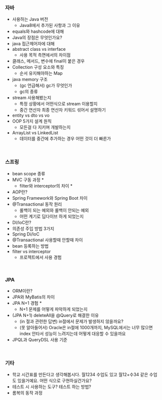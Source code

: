 ### 자바

- 사용하는 Java 버전
    - Java8에서 추가된 사항과 그 이유
- equals와 hashcode에 대해
- Java의 장점은 무엇인가요?
- java 접근제어자에 대해
- abstract class vs interface
    - 사용 목적 측면에서의 차이점
- 클래스, 메서드, 변수에 final이 붙은 경우
- Collection 구성 요소와 특징
    - 순서 유지해야하는 Map
- java memory 구조
    - (gc 언급해서) gc가 무엇인가
    - gc의 종류
- stream 사용해봤는지
    - 특정 상황에서 어떤식으로 stream 이용할지
    - 중간 연산자 최종 연산자 키워드 섞어서 설명하기
- entity vs dto vs vo
- OOP 5가지 설계 원칙
    - 모든걸 다 지키며 개발하는지
- ArrayList vs LinkedList
    - 데이터를 중간에 추가하는 경우 어떤 것이 더 빠른가

<br/>

### 스프링

- bean scope 종류
- MVC 구동 과정 *
    - filter와 interceptor의 차이 *
- AOP란?
- Spring Framework와 Spring Boot 차이
- @Transactional 동작 원리
    - 롤백이 되는 예외와 롤백이 안되는 예외
    - 어떤 계기로 딥다이브 하게 되었는지
- DI/IoC란?
- 의존성 주입 방법 3가지
- Spring Di/IoC
- @Transactional 사용할때 안할때 차이
- bean 등록하는 방법
- filter vs interceptor
    - 프로젝트에서 사용 경험

<br/>

### JPA

- ORM이란?
- JPA와 MyBatis의 차이
- JPA N+1 경험 *
    - N+1 문제를 어떻게 파악하게 되었는지
- (JPA N+1) deleteAll을 @Query로 해결한 이유
    - (in 절과 관련한 답변) in절에서 문제가 발생하지 않을까요?
    - (못 알아들어서) Oracle은 in절에 1000개까지, MySQL에서는 너무 많으면 index 안타서 성능이 느려지는데 어떻게 대응할 수 있을까요
- JPQL과 QueryDSL 사용 기준

<br/>

### 기타

- 학교 시간표를 만든다고 생각해봅시다. 월1234 수업도 있고 월12+수34 같은 수업도 있을거예요. 어떤 식으로 구현하실건가요?
- 테스트 시 사용하는 도구? 테스트 하는 방법?
- 롬복의 동작 과정
